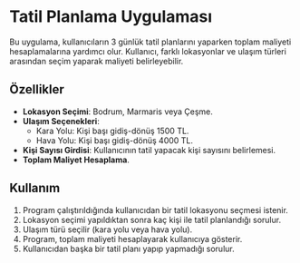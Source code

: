 
# Tatil Planlama Uygulaması

Bu uygulama, kullanıcıların 3 günlük tatil planlarını yaparken toplam maliyeti hesaplamalarına yardımcı olur. Kullanıcı, farklı lokasyonlar ve ulaşım türleri arasından seçim yaparak maliyeti belirleyebilir.

## Özellikler
- **Lokasyon Seçimi**: Bodrum, Marmaris veya Çeşme.
- **Ulaşım Seçenekleri**:
  - Kara Yolu: Kişi başı gidiş-dönüş 1500 TL.
  - Hava Yolu: Kişi başı gidiş-dönüş 4000 TL.
- **Kişi Sayısı Girdisi**: Kullanıcının tatil yapacak kişi sayısını belirlemesi.
- **Toplam Maliyet Hesaplama**.

## Kullanım
1. Program çalıştırıldığında kullanıcıdan bir tatil lokasyonu seçmesi istenir.
2. Lokasyon seçimi yapıldıktan sonra kaç kişi ile tatil planlandığı sorulur.
3. Ulaşım türü seçilir (kara yolu veya hava yolu).
4. Program, toplam maliyeti hesaplayarak kullanıcıya gösterir.
5. Kullanıcıdan başka bir tatil planı yapıp yapmadığı sorulur.

